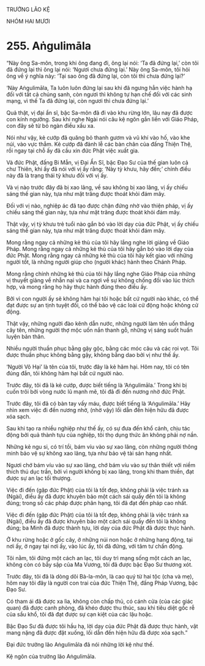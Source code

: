 TRƯỞNG LÃO KỆ

NHÓM HAI MƯƠI

# 255. Aṅgulimāla

“Này ông Sa-môn, trong khi ông đang đi, ông lại nói: ‘Ta đã đứng lại,’ còn tôi đã đứng lại thì ông lại nói: ‘Ngươi chưa đứng lại.’ Này ông Sa-môn, tôi hỏi ông về ý nghĩa này: ‘Tại sao ông đã đứng lại, còn tôi thì chưa đứng lại?’

‘Này Aṅgulimāla, Ta luôn luôn đứng lại sau khi đã ngưng hẳn việc hành hạ đối với tất cả chúng sanh, còn ngươi thì không tự hạn chế đối với các sinh mạng, vì thế Ta đã đứng lại, còn ngươi thì chưa đứng lại.’

Quả thật, vị đại ẩn sĩ, bậc Sa-môn đã đi vào khu rừng lớn, lâu nay đã được con kính ngưỡng. Sau khi nghe Ngài nói câu kệ ngôn gắn liền với Giáo Pháp, con đây sẽ từ bỏ ngàn điều xấu xa.

Nói như vậy, kẻ cướp đã quăng bỏ thanh gươm và vũ khí vào hố, vào khe núi, vào vực thẳm. Kẻ cướp đã đảnh lễ các bàn chân của đấng Thiện Thệ, rồi ngay tại chỗ ấy đã cầu xin đức Phật việc xuất gia.

Và đức Phật, đấng Bi Mẫn, vị Đại Ẩn Sĩ, bậc Đạo Sư của thế gian luôn cả chư Thiên, khi ấy đã nói với vị ấy rằng: ‘Này tỳ khưu, hãy đến;’ chính điều này đã là trạng thái tỳ khưu đối với vị ấy.

Và vị nào trước đây đã bị xao lãng, về sau không bị xao lãng, vị ấy chiếu sáng thế gian này, tựa như mặt trăng được thoát khỏi đám mây.

Đối với vị nào, nghiệp ác đã tạo được chận đứng nhờ vào thiện pháp, vị ấy chiếu sáng thế gian này, tựa như mặt trăng được thoát khỏi đám mây.

Thật vậy, vị tỳ khưu trẻ tuổi nào gắn bó vào lời dạy của đức Phật, vị ấy chiếu sáng thế gian này, tựa như mặt trăng được thoát khỏi đám mây.

Mong rằng ngay cả những kẻ thù của tôi hãy lắng nghe lời giảng về Giáo Pháp. Mong rằng ngay cả những kẻ thù của tôi hãy gắn bó vào lời dạy của đức Phật. Mong rằng ngay cả những kẻ thù của tôi hãy kết giao với những người tốt, là những người giúp cho (người khác) hành theo Chánh Pháp.

Mong rằng chính những kẻ thù của tôi hãy lắng nghe Giáo Pháp của những vị thuyết giảng về nhẫn nại và ca ngợi về sự không chống đối vào lúc thích hợp, và mong rằng họ hãy thực hành đúng theo điều ấy.

Bởi vì con người ấy sẽ không hãm hại tôi hoặc bất cứ người nào khác, có thể đạt được sự an tịnh tuyệt đối, có thể bảo vệ các loài cử động hoặc không cử động.

Thật vậy, những người đào kênh dẫn nước, những người làm tên uốn thẳng cây tên, những người thợ mộc uốn nắn thanh gỗ, những vị sáng suốt huấn luyện bản thân.

Nhiều người thuần phục bằng gậy gộc, bằng các móc câu và các roi vọt. Tôi được thuần phục không bằng gậy, không bằng dao bởi vị như thế ấy.

‘Người Vô Hại’ là tên của tôi, trước đây là kẻ hãm hại. Hôm nay, tôi có tên đúng đắn, tôi không hãm hại bất cứ người nào.

Trước đây, tôi đã là kẻ cướp, được biết tiếng là ‘Aṅgulimāla.’ Trong khi bị cuốn trôi bởi vòng nước lũ mạnh mẽ, tôi đã đi đến nương nhờ đức Phật.

Trước đây, tôi đã có bàn tay vấy máu, được biết tiếng là ‘Aṅgulimāla.’ Hãy nhìn xem việc đi đến nương nhờ, (nhờ vậy) lối dẫn đến hiện hữu đã được xóa sạch.

Sau khi tạo ra nhiều nghiệp như thế ấy, có sự đưa đến khổ cảnh, chịu tác động bởi quả thành tựu của nghiệp, tôi thọ dụng thức ăn không phải nợ nần.

Những kẻ ngu si, có trí tồi, bám víu vào sự xao lãng, còn những người thông minh bảo vệ sự không xao lãng, tựa như bảo vệ tài sản hạng nhất.

Ngươi chớ bám víu vào sự xao lãng, chớ bám víu vào sự thân thiết với niềm thích thú dục trần, bởi vì người không bị xao lãng, trong khi tham thiền, đạt được sự an lạc tối thượng.

Việc đi đến (gặp đức Phật) của tôi là tốt đẹp, không phải là việc tránh xa (Ngài), điều ấy đã được khuyên bảo một cách sái quấy đến tôi là không đúng; trong số các pháp được phân hạng, tôi đã đạt đến pháp cao nhất.

Việc đi đến (gặp đức Phật) của tôi là tốt đẹp, không phải là việc tránh xa (Ngài), điều ấy đã được khuyên bảo một cách sái quấy đến tôi là không đúng; ba Minh đã được thành tựu, lời dạy của đức Phật đã được thực hành.

Ở khu rừng hoặc ở gốc cây, ở những núi non hoặc ở những hang động, tại nơi ấy, ở ngay tại nơi ấy, vào lúc ấy, tôi đã đứng, với tâm tư chấn động.

Tôi nằm, tôi đứng một cách an lạc, tôi duy trì mạng sống một cách an lạc, không còn có bẫy sập của Ma Vương, tôi đã được bậc Đạo Sư thương xót.

Trước đây, tôi đã là dòng dõi Bà-la-môn, là cao quý từ hai tộc (cha và mẹ), hôm nay tôi đây là người con trai của đức Thiện Thệ, đấng Pháp Vương, bậc Đạo Sư.

Có tham ái đã được xa lìa, không còn chấp thủ, có cánh cửa (của các giác quan) đã được canh phòng, đã khéo được thu thúc, sau khi tiêu diệt gốc rễ của sầu khổ, tôi đã đạt được sự cạn kiệt của các lậu hoặc.

Bậc Đạo Sư đã được tôi hầu hạ, lời dạy của đức Phật đã được thực hành, vật mang nặng đã được đặt xuống, lối dẫn đến hiện hữu đã được xóa sạch.”

Đại đức trưởng lão Aṅgulimāla đã nói những lời kệ như thế.

Kệ ngôn của trưởng lão Aṅgulimāla.
